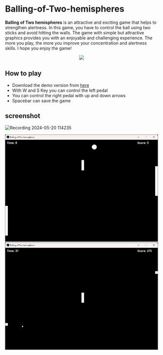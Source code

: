 # Balling-of-Two-hemispheres
**Balling of Two hemispheres** is an attractive and exciting game that helps to strengthen alertness. In this game, you have to control the ball using two sticks and avoid hitting the walls. The game with simple but attractive graphics provides you with an enjoyable and challenging experience. The more you play, the more you improve your concentration and alertness skills. I hope you enjoy the game!

<p align="center">
  <img src="https://github.com/PAB-FA/Balling-of-Two-hemispheres/blob/main/Balling%20of%20two%20hemispheres/ICO.ico"/>
</p>

## How to play
- Download the demo version from [here](https://github.com/PAB-FA/Balling-of-Two-hemispheres/releases/download/V0.10.2/Balling.of.Two.hemispheres.rar)
- With W and S Key you can control the left pedal
- You can control the right pedal with up and down arrows
- Spacebar can save the game


## screenshot

![Recording 2024-05-20 114235](https://github.com/PAB-FA/Balling-of-Two-hemispheres/assets/169495280/68200d26-b485-4b2c-af60-fadf0bb547ef)

<img src="https://github.com/PAB-FA/Balling-of-Two-hemispheres/blob/main/pic/1.png"/>

<img src="https://github.com/PAB-FA/Balling-of-Two-hemispheres/blob/main/pic/2.png"/>
  
